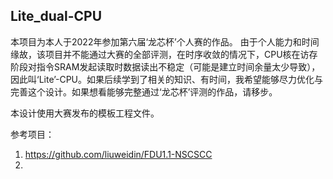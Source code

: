 Lite_dual-CPU
---------------

本项目为本人于2022年参加第六届‘龙芯杯’个人赛的作品。 由于个人能力和时间缘故，该项目并不能通过大赛的全部评测，在时序收敛的情况下，CPU核在访存阶段对指令SRAM发起读取时数据读出不稳定（可能是建立时间余量太少导致），因此叫‘Lite’-CPU。如果后续学到了相关的知识、有时间，我希望能够尽力优化与完善这个设计。如果想看能够完整通过‘龙芯杯’评测的作品，请移步。

本设计使用大赛发布的模板工程文件。


参考项目：
1. [https://github.com/liuweidin/FDU1.1-NSCSCC ](https://github.com/NSCSCC-2020-Fudan/FDU1.1-NSCSCC)
2. 
